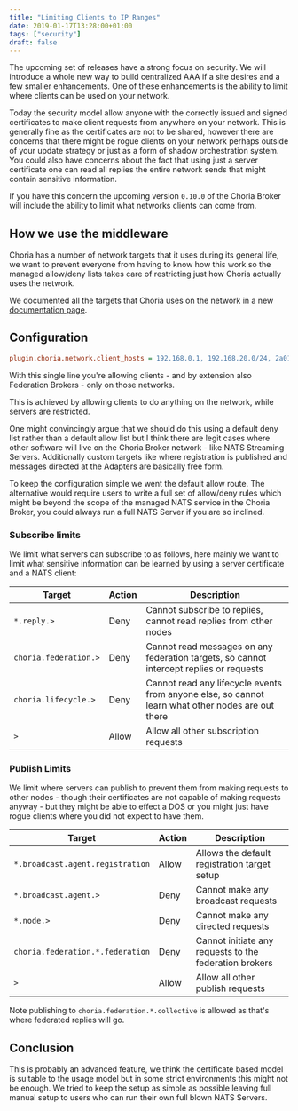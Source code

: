 ```yaml
---
title: "Limiting Clients to IP Ranges"
date: 2019-01-17T13:28:00+01:00
tags: ["security"]
draft: false
---
```


The upcoming set of releases have a strong focus on security.  We will introduce a whole new way to build centralized AAA if a site desires and a few smaller enhancements.  One of these enhancements is the ability to limit where clients can be used on your network.

Today the security model allow anyone with the correctly issued and signed certificates to make client requests from anywhere on your network. This is generally fine as the certificates are not to be shared, however there are concerns that there might be rogue clients on your network perhaps outside of your update strategy or just as a form of shadow orchestration system. You could also have concerns about the fact that using just a server certificate one can read all replies the entire network sends that might contain sensitive information.

If you have this concern the upcoming version `0.10.0` of the Choria Broker will include the ability to limit what networks clients can come from.

<!--more-->
## How we use the middleware

Choria has a number of network targets that it uses during its general life, we want to prevent everyone from having to know how this work so the managed allow/deny lists takes care of restricting just how Choria actually uses the network.

We documented all the targets that Choria uses on the network in a new [documentation page](https://choria.io/docs/development/middleware/).

## Configuration

```ini
plugin.choria.network.client_hosts = 192.168.0.1, 192.168.20.0/24, 2a01:7e00::/64
```

With this single line you're allowing clients - and by extension also Federation Brokers - only on those networks.

This is achieved by allowing clients to do anything on the network, while servers are restricted.

One might convincingly argue that we should do this using a default deny list rather than a default allow list but I think there are legit cases where other software will live on the Choria Broker network - like NATS Streaming Servers.  Additionally custom targets like where registration is published and messages directed at the Adapters are basically free form.

To keep the configuration simple we went the default allow route. The alternative would require users to write a full set of allow/deny rules which might be beyond the scope of the managed NATS service in the Choria Broker, you could always run a full NATS Server if you are so inclined.

### Subscribe limits

We limit what servers can subscribe to as follows, here mainly we want to limit what sensitive information can be learned by using a server certificate and a NATS client:

|Target|Action|Description|
|------|------|-----------|
|`*.reply.>`|Deny|Cannot subscribe to replies, cannot read replies from other nodes|
|`choria.federation.>`|Deny|Cannot read messages on any federation targets, so cannot intercept replies or requests|
|`choria.lifecycle.>`|Deny|Cannot read any lifecycle events from anyone else, so cannot learn what other nodes are out there|
|`>`|Allow|Allow all other subscription requests|

### Publish Limits

We limit where servers can publish to prevent them from making requests to other nodes - though their certificates are not capable of making requests anyway - but they might be able to effect a DOS or you might just have rogue clients where you did not expect to have them.

|Target|Action|Description|
|------|------|-----------|
|`*.broadcast.agent.registration`|Allow|Allows the default registration target setup|
|`*.broadcast.agent.>`|Deny|Cannot make any broadcast requests|
|`*.node.>`|Deny|Cannot make any directed requests|
|`choria.federation.*.federation`|Deny|Cannot initiate any requests to the federation brokers|
|`>`|Allow|Allow all other publish requests|

Note publishing to `choria.federation.*.collective` is allowed as that's where federated replies will go.

## Conclusion

This is probably an advanced feature, we think the certificate based model is suitable to the usage model but in some strict environments this might not be enough.  We tried to keep the setup as simple as possible leaving full manual setup to users who can run their own full blown NATS Servers.
